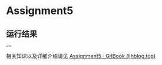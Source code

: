 # Assignment5
## 运行结果

<img src="https://gitee.com/ljh112233/whatisthis/raw/master/static/QS9W~L7IX%5DKTU0JVQ6L0LTA.png" alt="img" style="zoom:33%;" />



相关知识以及详细介绍请见 [Assignment5 · GitBook (ljhblog.top)](https://www.ljhblog.top/CG/GAMES101/assignment5.html)


